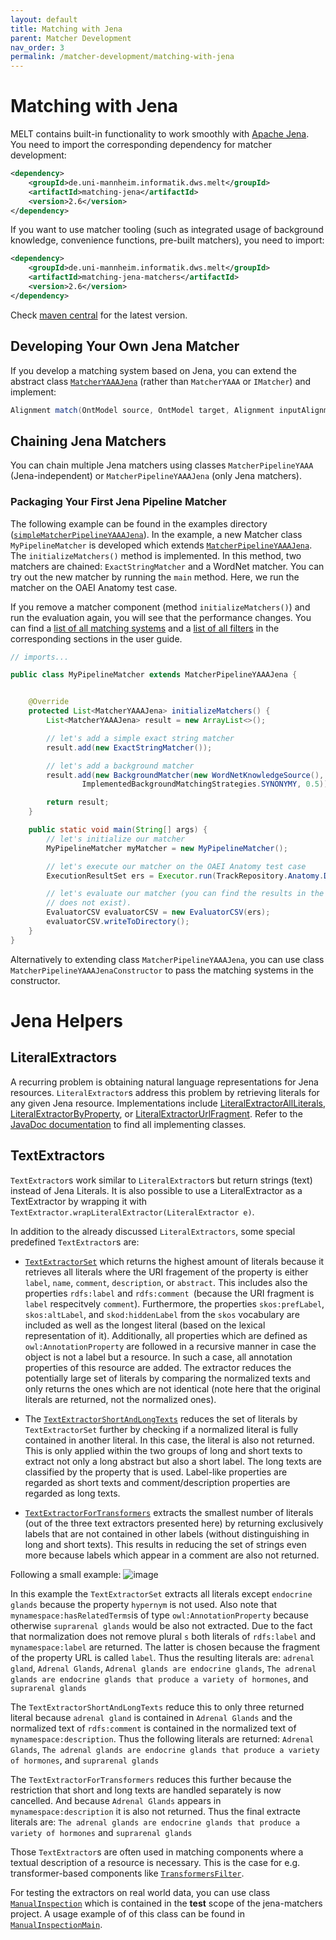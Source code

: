 ```yaml
---
layout: default
title: Matching with Jena
parent: Matcher Development
nav_order: 3
permalink: /matcher-development/matching-with-jena
---
```


# Matching with Jena
MELT contains built-in functionality to work smoothly with [Apache Jena](https://jena.apache.org/). You need to import the corresponding dependency for matcher development:

```xml
<dependency>
    <groupId>de.uni-mannheim.informatik.dws.melt</groupId>
    <artifactId>matching-jena</artifactId>
    <version>2.6</version>
</dependency>
```

If you want to use matcher tooling (such as integrated usage of background knowledge, convenience functions, pre-built matchers), you need to import:
```xml
<dependency>
    <groupId>de.uni-mannheim.informatik.dws.melt</groupId>
    <artifactId>matching-jena-matchers</artifactId>
    <version>2.6</version>
</dependency>
```

Check [maven central](https://mvnrepository.com/artifact/de.uni-mannheim.informatik.dws.melt/matching-jena) for the latest version.


## Developing Your Own Jena Matcher
If you develop a matching system based on Jena, you can extend the abstract class [`MatcherYAAAJena`](https://github.com/dwslab/melt/blob/master/matching-jena/src/main/java/de/uni_mannheim/informatik/dws/melt/matching_jena/MatcherYAAAJena.java) (rather than `MatcherYAAA` or `IMatcher`) and implement: 
```java
Alignment match(OntModel source, OntModel target, Alignment inputAlignment, Properties properties)
```

## Chaining Jena Matchers
You can chain multiple Jena matchers using classes `MatcherPipelineYAAA` (Jena-independent) or `MatcherPipelineYAAAJena` (only Jena matchers).

### Packaging Your First Jena Pipeline Matcher
The following example can be found in the examples directory ([`simpleMatcherPipelineYAAAJena`](https://github.com/dwslab/melt/tree/master/examples/simpleMatcherPipelineYAAAJena)).
In the example, a new Matcher class `MyPipelineMatcher` is developed which extends [`MatcherPipelineYAAAJena`](https://github.com/dwslab/melt/blob/master/matching-jena/src/main/java/de/uni_mannheim/informatik/dws/melt/matching_jena/MatcherPipelineYAAAJena.java). 
The `initializeMatchers()` method is implemented. In this method, two matchers are chained: `ExactStringMatcher` and a WordNet matcher.
You can try out the new matcher by running the `main` method. Here, we run the matcher on the OAEI Anatomy test case. 

If you remove a matcher component (method `initializeMatchers()`) and run the evaluation again, you will see that the performance changes.
You can find a [list of all matching systems](https://dwslab.github.io/melt/matcher-components/full-matcher-list) and a [list of all filters](https://dwslab.github.io/melt/matcher-components/full-filter-list) in the corresponding sections in the user guide.

```java
// imports...

public class MyPipelineMatcher extends MatcherPipelineYAAAJena {


    @Override
    protected List<MatcherYAAAJena> initializeMatchers() {
        List<MatcherYAAAJena> result = new ArrayList<>();

        // let's add a simple exact string matcher
        result.add(new ExactStringMatcher());

        // let's add a background matcher
        result.add(new BackgroundMatcher(new WordNetKnowledgeSource(),
                ImplementedBackgroundMatchingStrategies.SYNONYMY, 0.5));

        return result;
    }

    public static void main(String[] args) {
        // let's initialize our matcher
        MyPipelineMatcher myMatcher = new MyPipelineMatcher();

        // let's execute our matcher on the OAEI Anatomy test case
        ExecutionResultSet ers = Executor.run(TrackRepository.Anatomy.Default.getFirstTestCase(), myMatcher);

        // let's evaluate our matcher (you can find the results in the `results` folder (will be created if it
        // does not exist).
        EvaluatorCSV evaluatorCSV = new EvaluatorCSV(ers);
        evaluatorCSV.writeToDirectory();
    }
}
```

Alternatively to extending class `MatcherPipelineYAAAJena`, you can use class `MatcherPipelineYAAAJenaConstructor` to pass the matching systems in the constructor.


# Jena Helpers

## LiteralExtractors
A recurring problem is obtaining natural language representations for Jena resources. `LiteralExtractor`s address this problem by retrieving literals for any given Jena resource.
Implementations include [LiteralExtractorAllLiterals](https://github.com/dwslab/melt/blob/master/matching-jena-matchers/src/main/java/de/uni_mannheim/informatik/dws/melt/matching_jena_matchers/util/literalExtractors/LiteralExtractorAllLiterals.java), 
[LiteralExtractorByProperty](https://github.com/dwslab/melt/blob/master/matching-jena-matchers/src/main/java/de/uni_mannheim/informatik/dws/melt/matching_jena_matchers/util/literalExtractors/LiteralExtractorByProperty.java), or 
[LiteralExtractorUrlFragment](https://github.com/dwslab/melt/blob/master/matching-jena-matchers/src/main/java/de/uni_mannheim/informatik/dws/melt/matching_jena_matchers/util/literalExtractors/LiteralExtractorUrlFragment.java).
Refer to the [JavaDoc documentation](https://dwslab.github.io/melt/javadoc_latest/de/uni_mannheim/informatik/dws/melt/matching_jena/LiteralExtractor.html) to find all implementing classes.

## TextExtractors
`TextExtractor`s work similar to `LiteralExtractor`s but return strings (text) instead of Jena Literals.
It is also possible to use a LiteralExtractor as a TextExtractor by wrapping it with `TextExtractor.wrapLiteralExtractor(LiteralExtractor e)`.

In addition to the already discussed `LiteralExtractors`, some special predefined `TextExtractor`s are:
- [`TextExtractorSet`](https://github.com/dwslab/melt/blob/master/matching-jena-matchers/src/main/java/de/uni_mannheim/informatik/dws/melt/matching_jena_matchers/util/textExtractors/TextExtractorSet.java)
  which returns the highest amount of literals because it retrieves all literals where the URI fragement of the property is either `label`, `name`, `comment`, `description`, or `abstract`.
  This includes also the properties `rdfs:label` and `rdfs:comment `(because the URI fragment is `label` respecitvely `comment`).
  Furthermore, the properties `skos:prefLabel`, `skos:altLabel`, and `skod:hiddenLabel` from the `skos` vocabulary are included as well as 
  the longest literal (based on the lexical representation of it). Additionally, all properties which are defined as 
  `owl:AnnotationProperty` are followed in a recursive manner in case the object is not a label but a resource.
  In such a case, all annotation properties of this resource are added. The extractor reduces the potentially large set 
  of literals by comparing the normalized texts and only returns the ones which are not identical
  (note here that the original literals are returned, not the normalized ones).

- The [`TextExtractorShortAndLongTexts`](https://github.com/dwslab/melt/blob/master/matching-jena-matchers/src/main/java/de/uni_mannheim/informatik/dws/melt/matching_jena_matchers/util/textExtractors/TextExtractorShortAndLongTexts.java)
  reduces the set of literals by `TextExtractorSet` further by checking if a normalized literal is fully contained in another literal.
  In this case, the literal is also not returned. This is only applied within the two groups of long and short texts to extract
  not only a long abstract but also a short label. The long texts are classified by the property that is used.
  Label-like properties are regarded as short texts and comment/description properties are regarded as long texts.

- [`TextExtractorForTransformers`](https://github.com/dwslab/melt/blob/master/matching-jena-matchers/src/main/java/de/uni_mannheim/informatik/dws/melt/matching_jena_matchers/util/textExtractors/TextExtractorForTransformers.java)
  extracts the smallest number of literals (out of the three text extractors presented here) by returning exclusively labels
  that are not contained in other labels (without distinguishing in long and short texts). This results in reducing the set of strings
  even more because labels which appear in a comment are also not returned. 

Following a small example:
![image](/melt/media/textExtractorExample.png)

In this example the `TextExtractorSet` extracts all literals except `endocrine glands` because the property `hypernym` is not used.
Also note that `mynamespace:hasRelatedTerms`is of type `owl:AnnotationProperty` because otherwise `suprarenal glands` would be also not extracted.
Due to the fact that normalization does not remove plural `s` both literals of `rdfs:label` and `mynamespace:label` are returned.
The latter is chosen because the fragment of the property URL is called `label`.
Thus the resulting literals are: `adrenal gland`, `Adrenal Glands`, `Adrenal glands are endocrine glands`, `The adrenal glands are endocrine glands that produce a variety of hormones`, and `suprarenal glands`

The `TextExtractorShortAndLongTexts` reduce this to only three returned literal because `adrenal gland` is contained in `Adrenal Glands` and 
the normalized text of `rdfs:comment` is contained in the normalized text of `mynamespace:description`. Thus the following literals are returned:
`Adrenal Glands`, `The adrenal glands are endocrine glands that produce a variety of hormones`, and `suprarenal glands`

The `TextExtractorForTransformers` reduces this further because the restriction that short and long texts are handled separately is now cancelled.
And because `Adrenal Glands` appears in `mynamespace:description` it is also not returned. Thus the final extracte literals are:
`The adrenal glands are endocrine glands that produce a variety of hormones` and `suprarenal glands`

Those `TextExtractor`s are often used in matching components where a textual description of a resource is necessary.
This is the case for e.g. transformer-based components like [`TransformersFilter`](https://github.com/dwslab/melt/blob/master/matching-ml/src/main/java/de/uni_mannheim/informatik/dws/melt/matching_ml/python/nlptransformers/TransformersFilter.java).

For testing the extractors on real world data, you can use class [`ManualInspection`](https://github.com/dwslab/melt/blob/master/matching-jena-matchers/src/test/java/de/uni_mannheim/informatik/dws/melt/matching_jena_matchers/util/textExtractors/ManualInspection.java)
which is contained in the **test** scope of the jena-matchers project. A usage example of of this class can be found in [`ManualInspectionMain`](https://github.com/dwslab/melt/blob/master/matching-jena-matchers/src/test/java/de/uni_mannheim/informatik/dws/melt/matching_jena_matchers/util/textExtractors/ManualInspectionMain.java).